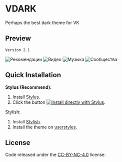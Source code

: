 # VDARK
Perhaps the best dark theme for VK

## Preview
`Version 2.1`

![Рекомендации](https://i.imgur.com/SdNogoa.png "Рекомендации")
![Видео](https://i.imgur.com/y5fUgM3.png "Видео")
![Музыка](https://i.imgur.com/hYwTFO0.png "Музыка")
![Сообщества](https://i.imgur.com/ykODJV3.png "Сообщества")

## Quick Installation

**Stylus (Recommend):**

1. Install [Stylus](https://chrome.google.com/webstore/detail/stylus/clngdbkpkpeebahjckkjfobafhncgmne).
2. Click the button [![Install directly with Stylus](https://img.shields.io/badge/Install%20directly%20with-Stylus-00adad.svg)](https://dl.dropboxusercontent.com/s/faysjkwgq5n9m8a/vdark.user.css?dl=0).

Stylish:

1. Install [Stylish](https://chrome.google.com/webstore/detail/stylish-custom-themes-for/fjnbnpbmkenffdnngjfgmeleoegfcffe).
2. Install the theme on [userstyles](https://userstyles.org/styles/167283/vdark-2-1-2).

## License

Code released under the [CC-BY-NC-4.0](https://spdx.org/licenses/CC-BY-NC-4.0.html#licenseText) license.
